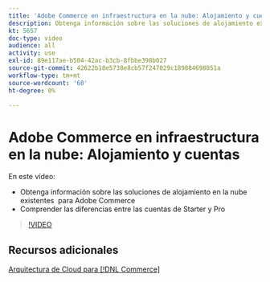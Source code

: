 ```yaml
---
title: 'Adobe Commerce en infraestructura en la nube: Alojamiento y cuentas'
description: Obtenga información sobre las soluciones de alojamiento existentes para Adobe Commerce ​. Comprender las diferencias entre las cuentas de inicio y ​.
kt: 5657
doc-type: video
audience: all
activity: use
exl-id: 89e117ae-b504-42ac-b3cb-8fbbe398b027
source-git-commit: 42622b18e5738e8cb57f247029c189884698851a
workflow-type: tm+mt
source-wordcount: '60'
ht-degree: 0%

---
```


# Adobe Commerce en infraestructura en la nube: Alojamiento y cuentas

En este vídeo:

- Obtenga información sobre las soluciones de alojamiento en la nube existentes &#x200B; para Adobe Commerce
- Comprender las diferencias entre las cuentas de Starter y Pro &#x200B;

>[!VIDEO](https://video.tv.adobe.com/v/35813?quality=12&learn=on)

## Recursos adicionales

[Arquitectura de Cloud para [!DNL Commerce]](https://devdocs.magento.com/cloud/architecture/cloud-architecture.html)
